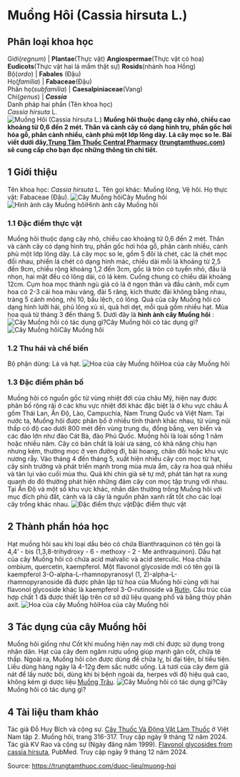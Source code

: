 # Muồng Hôi (Cassia hirsuta L.)

Phân loại khoa học  
---  
Giới(_regnum_) |  **Plantae**(Thực vật) **Angiospermae**(Thực vật có hoa) **Eudicots**(Thực vật hai lá mầm thật sự) **Rosids**(nhánh hoa Hồng)  
Bộ(_ordo_) | **Fabales** (Đậu)  
Họ(_familia_) | **Fabaceae**(Đậu)  
Phân họ(_subfamilia_) | **Caesalpiniaceae**(Vang)  
Chi(_genus_) | **_Cassia_**  
Danh pháp hai phần (Tên khoa học)  
_Cassia hirsuta_ L.  
![Muồng Hôi \(Cassia hirsuta L.\)](https://trungtamthuoc.com/images/others/muong-hoi-1885.jpg)
**Muồng hôi thuộc dạng cây nhỏ, chiều cao khoảng từ 0,6 đến 2 mét. Thân và cành cây có dạng hình trụ, phần gốc hơi hóa gỗ, phân cành nhiều, cành phủ một lớp lông dày. Lá cây mọc so le. Bài viết dưới đây,[Trung Tâm Thuốc Central Pharmacy](https://trungtamthuoc.com/ "Trung Tâm Thuốc Central Pharmacy") ([trungtamthuoc.com](https://trungtamthuoc.com/ "trungtamthuoc.com")) sẽ cung cấp cho bạn đọc những thông tin chi tiết.**
##  1 Giới thiệu
Tên khoa học: _Cassia hirsuta_ L.
Tên gọi khác: Muồng lông, Vệ hôi.
Họ thực vật: Fabaceae (Đậu).
![Cây Muồng hôi](https://trungtamthuoc.com/images/item/muong-hoi-6.jpg)Cây Muồng hôi![Hình ảnh cây Muồng hôi](https://trungtamthuoc.com/images/item/muong-hoi-0.jpg)Hình ảnh cây Muồng hôi
### 1.1 Đặc điểm thực vật
Muồng hôi thuộc dạng cây nhỏ, chiều cao khoảng từ 0,6 đến 2 mét. Thân và cành cây có dạng hình trụ, phần gốc hơi hóa gỗ, phân cành nhiều, cành phủ một lớp lông dày.
Lá cây mọc so le, gồm 5 đôi lá chét, các lá chét mọc đối nhau, phiến lá chét có dạng hình mác, chiều dài mỗi lá khoảng từ 2,5 đến 9cm, chiều rộng khoảng 1,2 đến 3cm, gốc lá tròn có tuyến nhỏ, đầu lá nhọn, hai mặt đều có lông dài, có lá kèm. Cuống chung có chiều dài khoảng 12cm.
Cụm hoa mọc thành ngù giả có lá ở ngọn thân và đầu cành, mỗi cụm hoa có 2-3 cái hoa màu vàng, đài 5 răng, kích thước đài không bằng nhau, tràng 5 cánh mỏng, nhị 10, bầu lệch, có lông.
Quả của cây Muồng hôi có dạng hình lưỡi hái, phủ lông xù xì, quả hơi dẹt, mỗi quả gồm nhiều hạt.
Mùa hoa quả từ tháng 3 đến tháng 5.
Dưới đây là **hình ảnh cây Muồng hôi** :
![Cây Muồng hôi có tác dụng gì?](https://trungtamthuoc.com/images/item/muong-hoi-7.jpg)Cây Muồng hôi có tác dụng gì?![Cây Muồng hôi](https://trungtamthuoc.com/images/item/muong-hoi-1.jpg)Cây Muồng hôi
### 1.2 Thu hái và chế biến
Bộ phận dùng: Lá và hạt.
![Hoa của cây Muồng hôi](https://trungtamthuoc.com/images/item/muong-hoi-5.jpg)Hoa của cây Muồng hôi
### 1.3 Đặc điểm phân bố
Muồng hôi có nguồn gốc từ vùng nhiệt đới của châu Mỹ, hiện nay được phân bố rộng rãi ở các khu vực nhiệt đới khác đặc biệt là ở khu vực châu Á gồm Thái Lan, Ấn Độ, Lào, Campuchia, Nam Trung Quốc và Việt Nam. Tại nước ta, Muồng hôi được phân bố ở nhiều tỉnh thành khác nhau, từ vùng núi thấp có độ cao dưới 800 mét đến vùng trung du, đồng bằng, ven biển và các đảo lớn như đảo Cát Bà, đảo Phú Quốc.
Muồng hôi là loài sống 1 năm hoặc nhiều năm. Cây có bản chất là loài ưa sáng, có khả năng chịu hạn nhưng kém, thường mọc ở ven đường đi, bãi hoang, chân đồi hoặc khu vực nương rẫy.
Vào tháng 4 đến tháng 5, xuất hiện nhiều cây con mọc từ hạt, cây sinh trưởng và phát triển mạnh trong mùa mưa ẩm, cây ra hoa quả nhiều và tàn lụi vào cuối mùa thu. Quả khi chín già sẽ tự mở, phát tán hạt ra xung quanh do đó thường phát hiện những đám cây con mọc tập trung với nhau. Tại Ấn Độ và một số khu vực khác, nhân dân thường trồng Muồng hôi với mục đích phủ đất, cành và lá cây là nguồn phân xanh rất tốt cho các loại cây trồng khác nhau.
![Đặc điểm thực vật](https://trungtamthuoc.com/images/item/muong-hoi-2.jpg)Đặc điểm thực vật
##  2 Thành phần hóa học
Hạt muồng hôi sau khi loại dầu béo có chứa Bianthraquinon có tên gọi là 4,4’ - bis (1,3,8-trihydroxy - 6 - methoxy - 2 - Me anthraquinon).
Dầu hạt của cây Muồng hôi có chứa acid malvalic và acid sterculic.
Hoa chứa ombium, quercetin, kaempferol.
Một flavonol glycoside mới có tên gọi là kaempferol 3-O-alpha-L-rhamnopyranosyl (1, 2)-alpha-L-rhamnopyranoside đã được phân lập từ hoa của Muồng hôi cùng với hai flavonol glycoside khác là kaempferol 3-O-rutinoside và [Rutin](https://trungtamthuoc.com/hoat-chat/rutin "Rutin"). Cấu trúc của hợp chất 1 đã được thiết lập trên cơ sở dữ liệu quang phổ và bằng thủy phân axit.
![Hoa của cây Muồng hôi](https://trungtamthuoc.com/images/item/muong-hoi-3.jpg)Hoa của cây Muồng hôi
##  3 Tác dụng của cây Muồng hôi
Muồng hôi giống như Cốt khí muồng hiện nay mới chỉ được sử dụng trong nhân dân. Hạt của cây đem ngâm rượu uống giúp mạnh gân cốt, chữa tê thấp. Ngoài ra, Muồng hôi còn được dùng để chữa lỵ, bí đại tiện, bí tiểu tiện.
Liều dùng hàng ngày là 4-12g đem sắc nước uống.
Lá tươi của cây đem giã nát để lấy nước bôi, dùng khi bị bệnh ngoài da, herpes với độ hiệu quả cao, không kém gì dược liệu [Muồng Trâu](https://trungtamthuoc.com/hoat-chat/muong-trau "Muồng Trâu").
![Cây Muồng hôi có tác dụng gì?](https://trungtamthuoc.com/images/item/muong-hoi-4.jpg)Cây Muồng hôi có tác dụng gì?
##  4 Tài liệu tham khảo
Tác giả Đỗ Huy Bích và cộng sự. [Cây Thuốc Và Động Vật Làm Thuốc](https://trungtamthuoc.com/bai-viet/doc-online-va-tai-mien-phi-pdf-sach-cay-thuoc-va-dong-vat-lam-thuoc-o-viet-nam "Cây Thuốc Và Động Vật Làm Thuốc") ở Việt Nam tập 2. Muồng hôi, trang 316-317. Truy cập ngày 9 tháng 12 năm 2024.
Tác giả KV Rao và cộng sự (Ngày đăng năm 1999). [Flavonol glycosides from cassia hirsuta](https://pubmed.ncbi.nlm.nih.gov/10075767/), PubMed. Truy cập ngày 9 tháng 12 năm 2024.


Source: https://trungtamthuoc.com/duoc-lieu/muong-hoi